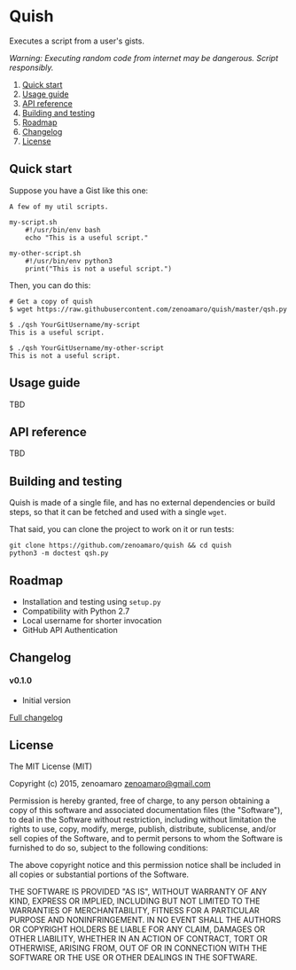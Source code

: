 Quish
=====

Executes a script from a user's gists.

_Warning: Executing random code from internet may be dangerous. Script responsibly._

  1. [Quick start](#quick-start)
  2. [Usage guide](#usage-guide)
  3. [API reference](#api-reference)
  4. [Building and testing](#building-and-testing)
  5. [Roadmap](#roadmap)
  6. [Changelog](#changelog)
  7. [License](#license)


Quick start
-----------
Suppose you have a Gist like this one:

	A few of my util scripts.

	my-script.sh
		#!/usr/bin/env bash
		echo "This is a useful script."

	my-other-script.sh
		#!/usr/bin/env python3
		print("This is not a useful script.")

Then, you can do this:

    # Get a copy of quish
    $ wget https://raw.githubusercontent.com/zenoamaro/quish/master/qsh.py

	$ ./qsh YourGitUsername/my-script
	This is a useful script.

	$ ./qsh YourGitUsername/my-other-script
	This is not a useful script.


Usage guide
-----------
TBD


API reference
-------------
TBD


Building and testing
--------------------
Quish is made of a single file, and has no external dependencies or build steps, so that it can be fetched and used with a single `wget`.

That said, you can clone the project to work on it or run tests:

    git clone https://github.com/zenoamaro/quish && cd quish
    python3 -m doctest qsh.py


Roadmap
-------
  - Installation and testing using `setup.py`
  - Compatibility with Python 2.7
  - Local username for shorter invocation
  - GitHub API Authentication


Changelog
---------
#### v0.1.0
- Initial version

[Full changelog](CHANGELOG.md)


License
-------
The MIT License (MIT)

Copyright (c) 2015, zenoamaro <zenoamaro@gmail.com>

Permission is hereby granted, free of charge, to any person obtaining a copy of this software and associated documentation files (the "Software"), to deal in the Software without restriction, including without limitation the rights to use, copy, modify, merge, publish, distribute, sublicense, and/or sell copies of the Software, and to permit persons to whom the Software is furnished to do so, subject to the following conditions:

The above copyright notice and this permission notice shall be included in all copies or substantial portions of the Software.

THE SOFTWARE IS PROVIDED "AS IS", WITHOUT WARRANTY OF ANY KIND, EXPRESS OR IMPLIED, INCLUDING BUT NOT LIMITED TO THE WARRANTIES OF MERCHANTABILITY, FITNESS FOR A PARTICULAR PURPOSE AND NONINFRINGEMENT. IN NO EVENT SHALL THE AUTHORS OR COPYRIGHT HOLDERS BE LIABLE FOR ANY CLAIM, DAMAGES OR OTHER LIABILITY, WHETHER IN AN ACTION OF CONTRACT, TORT OR OTHERWISE, ARISING FROM, OUT OF OR IN CONNECTION WITH THE SOFTWARE OR THE USE OR OTHER DEALINGS IN THE SOFTWARE.